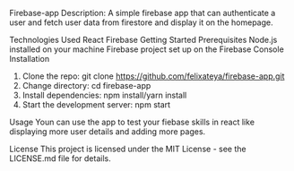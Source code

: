 Firebase-app
Description: A simple firebase app that can authenticate a user and fetch user data from firestore and display it on the homepage.

Technologies Used
React
  Firebase
Getting Started
  Prerequisites
    Node.js installed on your machine
    Firebase project set up on the Firebase Console
  Installation
1. Clone the repo: git clone https://github.com/felixateya/firebase-app.git
2. Change directory: cd firebase-app
3. Install dependencies: npm install/yarn install
4. Start the development server: npm start

Usage
Youn can use the app to test your fiebase skills in react like displaying more user details and adding more pages.



License
This project is licensed under the MIT License - see the LICENSE.md file for details.


